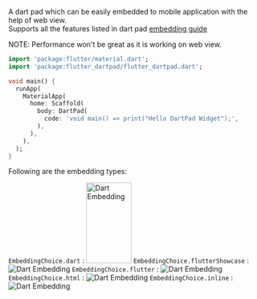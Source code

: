A dart pad which can be easily embedded to mobile application with the help of web view.  
Supports all the features listed in dart pad [embedding guide](https://github.com/dart-lang/dart-pad/wiki/Embedding-Guide)   

NOTE: Performance won't be great as it is working on web view.  

```dart
import 'package:flutter/material.dart';
import 'package:flutter_dartpad/flutter_dartpad.dart';

void main() {
  runApp(
    MaterialApp(
      home: Scaffold(
        body: DartPad(
          code: 'void main() => print("Hello DartPad Widget");',
        ),
      ),
    ),
  );
}
```

Following are the embedding types:  

```EmbeddingChoice.dart```  : <img alt="Dart Embedding" height="160" src="https://github.com/aswanath/flutter_dartpad/blob/main/images/dart.png" width="90"/>
```EmbeddingChoice.flutterShowcase```  : ![Dart Embedding](https://github.com/aswanath/flutter_dartpad/blob/main/images/flutterShowcase.png)
```EmbeddingChoice.flutter```  : ![Dart Embedding](https://github.com/aswanath/flutter_dartpad/blob/main/images/flutter.png)
```EmbeddingChoice.html```  : ![Dart Embedding](https://github.com/aswanath/flutter_dartpad/blob/main/images/html.png)
```EmbeddingChoice.inline```  : ![Dart Embedding](https://github.com/aswanath/flutter_dartpad/blob/main/images/inline.png)
